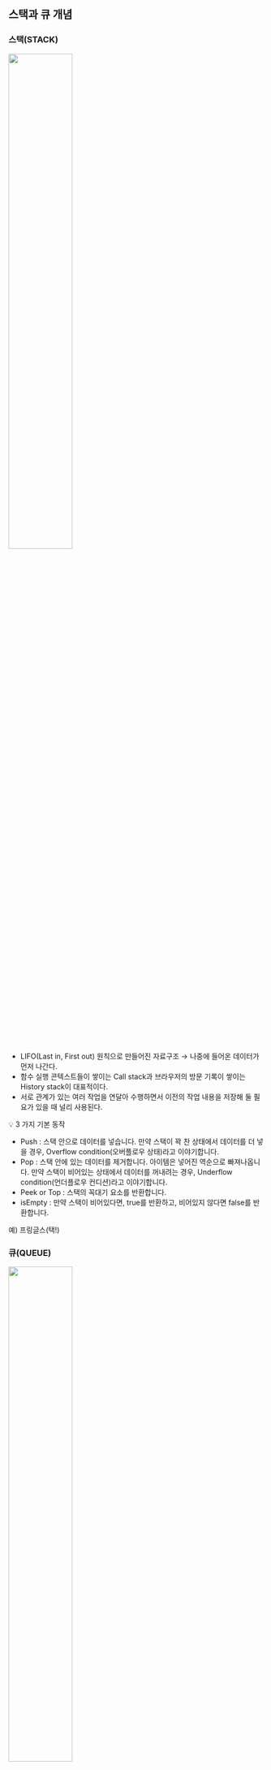 ## 스택과 큐 개념

### **스택(STACK)**
<img src="https://user-images.githubusercontent.com/105140201/233772131-6e6d89cb-6472-41ce-9cde-2f16490db298.png" height="50%"> 

- LIFO(Last in, First out) 원칙으로 만들어진 자료구조  →  나중에 들어온 데이터가 먼저 나간다.
- 함수 실행 콘텍스트들이 쌓이는 Call stack과 브라우저의 방문 기록이 쌓이는 History stack이 대표적이다.
- 서로 관계가 있는 여러 작업을 연달아 수행하면서 이전의 작업 내용을 저장해 둘 필요가 있을 때 널리 사용된다.

<aside>
💡 3 가지 기본 동작

- Push : 스택 안으로 데이터를 넣습니다. 만약 스택이 꽉 찬 상태에서 데이터를 더 넣을 경우, Overflow condition(오버플로우 상태)라고 이야기합니다.
- Pop : 스택 안에 있는 데이터를 제거합니다. 아이템은 넣어진 역순으로 빠져나옵니다. 만약 스택이 비어있는 상태에서 데이터를 꺼내려는 경우, Underflow condition(언더플로우 컨디션)라고 이야기합니다.
- Peek or Top : 스택의 꼭대기 요소를 반환합니다.
- isEmpty : 만약 스택이 비어있다면, true를 반환하고, 비어있지 않다면 false를 반환합니다.
</aside>

  예) 프링글스(택!)

    

### **큐(QUEUE)**
<img src="https://user-images.githubusercontent.com/105140201/233772144-850e84df-6053-4d31-a5a2-ad2c68591089.png" width="50%"> 


- FIFO(First in, First out) 원칙으로 만들어진 자료구조  →  먼저 들어온 데이터가 먼저 나간다.
- 큐는 순서대로 처리해야 하는 작업을 임시로 저장해두는 버퍼(buffer)로서 많이 사용된다.

<aside>
💡 4가지 기본 동작

- Enqueue: 큐에 데이터를 추가한다. 만약 큐가 꽉 찼을 때, Overflow condition이 된다.
- Dequeue: 큐에서 데이터를 제거한다. 데이터는 들어온 순서대로 빠져나온다. 만약 큐가 비어져 있을 경우, Underflow condition이 된다.
- Front: 큐의 앞부분의 데이터를 가진다.
- Rear: 큐의 뒷부분의 데이터를 가진다.
</aside>

예) ATEEZ 팬 사인회 큐(시작)

🔍 스택과 큐의 차이점  ⇒  제거

     **스택**은 가장 마지막에 쌓인 데이터를 제거하고, **큐**는 가장 앞에 추가된 데이터를 삭제

## 스택과 큐 구현 실습


### 배열을 이용한 스택 구현

- 사용되는 메서드?
    
    데이터를 추가하는 `push`, 데이터를 추출하는 `pop`
    

```jsx
class Stack {
	constructor() {
		this._arr = [];
	}
push(item) {
		this.arr_push(item);
	}
pop() {
		return this._arr.pop();
	}
peek() {
		return this._arr[this._arr.length - 1];
	}
}

const stack = new Stack();
stack.push(1);
stack.push(2);
stack.push(3); // 최상위 데이터
stack.pop();   // 3 ==> LIFO(Last In First Out)
```  
<img src="https://user-images.githubusercontent.com/105140201/233772167-1c5c8588-83f9-4b6b-9f92-7779e3df49c6.png" width="30%"> 


### 배열을 이용한 큐 구현

- 사용되는 메서드?
    
    데이터를 추가하는 `push`, 데이터를 추출하는 `shift` 
    

```jsx
class Queue {
	constructor() {
		this._arr = [];
	}
	enqueue(item) {
		this._arr.push(item);
	}
	dequeue() {
		return this._arr.shift();
	}
}

const queue = new Queue();
queue.enqueue(1); // 가장 앞에 위치
queue.enqueue(2);
queue.enqueue(3); 
queue.dequeue(); // 1 ==> FIFO(First In First Out)
```
<img src="https://user-images.githubusercontent.com/105140201/233772551-98e7382c-aed1-4088-bbbb-66994da43bda.png" width="40%"> 



### 스택과 큐를 이용한 알고리즘 문제

**[문제]** 

괄호가 짝지어졌다는 것은’(’ 문자로 열렸으면 반드시 짝지어서 ‘)’ 문자로 닫혀야 한다는 뜻입니다. ‘(’ 또는 ‘)’로만 이루어진 문자열 s가 주어졌을 때, 문자열 s가 올바른 괄호이면 true를 return 하고, 올바르지 않은 괄호이면 false를 return하는 solution 함수를 완성해 주세요.

**[입출력 예]** 

s = “()()”, answer = true

s = “(())()”, answer = true

s = “)()(”, answer = false

s = “(()(”, answer = false

- 풀이
    
    ```jsx
    function solution(s){    
        const stack = [];
        
        for(let i = 0; i < s.length; i++) {
            if (stack[stack.length - 1] === '(' && s[i] === ')') {
                stack.pop();
            } else {
                stack.push(s[i]);
            }
        }
        
        return !stack.length;
    }
    ```
    

[[프로그래머스] - 올바른 괄호](https://school.programmers.co.kr/learn/courses/30/lessons/12909)

## 실행 컨텍스트


### 실행 컨텍스트란?

> `실행 컨텍스트`는 **실행할 코드에 제공할 환경 정보들을 모아놓은 객체**
> 

자바스크립트는 동일한 환경에 있는 환경 정보들을 모은 `실행 컨텍스트`를 
콜 스택에 쌓아 올린 후, 

가장 위에 쌓여 있는 컨텍스트와 관련 있는 코드를 실행하는 스택 구조의 방식 **FILO** (First In, Last Out)대로 실행하여 **순서를 보장,**

콜스택 내부에 쌓인 실행 컨텍스트의 정보를 통해 코드 전체의 **환경을 보장**한다.

### 실행 컨텍스트를 구성하는 방법

<aside>
💡 실행 컨텍스트를 만들 수 있는 방법으로는 1) 전역공간 2) 함수 3) eval() 함수 가 있다.

전역공간은 자동으로 생성되며,  
eval 함수는 문자열로 된 자바스크립트 코드를 전달하면 그게 그대로 실행되는 함수인데, 속도나 보안이 좋지 않아 현재는 거의 쓰지 않는다. ~~없다고 생각하자~~

</aside>

따라서 자동으로 생성되는 전역공간과 eval을 제외하면, 실행 컨텍스트가 생성되는 시점은 함수를 실행하는 시점이다.

자바스크립트 엔진이 스크립트를 처음 마주할 때, **전역 컨텍스트**를 자동으로 생성하고 콜 스택에 `push`한다. 엔진이 스크립트를 쭉 읽어내려가면서 함수 호출을 발견할 때마다 **함수의 실행 컨텍스트**를 스택에 `push` 하는 방식이다.

함수를 선언할 때가 아니라 **실행**할 때!

### 실행 컨텍스트와 콜 스택

```jsx
// -------------------------------- (1)
var a = 1;
function outer(){
	function inner(){
		console.log(a); // undefined
		var a = 3;
	}
	inner(); 
	// --------------------- (3)
	console.log(a);    // 1
}
outer(); 
// ----------------------- (2)
console.log(a);      // 1
```

<img src="https://user-images.githubusercontent.com/105140201/233772581-dabf21d1-f920-4610-8c7e-f14ca160b22d.png" width="50%"> 

- 콜 스택에 실행 컨텍스트가 쌓이는 과정

    <img src="https://user-images.githubusercontent.com/105140201/233772600-24bd5257-eb8a-4ec5-85e9-2324778fa8ed.png" width="50%"> 
    
    1. 처음 자바스크립트 코드를 실행하는 순간 **전역 컨텍스트**가 콜 스택에 담기며 전역 컨텍스트 관련 코드를 진행한다.
        
        <aside>
        💡 최상단의 공간은 코드 내부에서 별도의 실행 명령이 없어도 브라우저에서 자동 실행되기에 자바스크립트 파일이 열리는 순간 전역 컨텍스트가 활성화 되는 것으로 이해하기
        
        </aside>
        
    2. 전역 컨텍스트 관련 코드를 진행 중 outer 함수를 실행하면 자바스크립트 엔진은 **outer에 대한 환경 정보를 수집**해 **outer 실행 컨텍스트**를 생성한 후 콜 스택에 담는다.
        
        → **전역 컨텍스트 관련 코드의 실행을 일시중단`(2)`**한 후 outer 실행 컨텍스트 관련 코드인 outer 함수 내부의 코드들을 순차로 실행한다.
        
    3. outer 함수 내부에서 inner함수를 실행하면 inner 실행 컨텍스트를 생성, 콜 스택의 가장 위에 담는다. 
    → outer 컨텍스트 관련 코드인 **outer 함수 내부의 코드들을 중단`(3)`**하고 inner 함수 내부의 코드를 순서대로 진행한다.
    
- 콜 스택에 실행 컨텍스트가 제거되는 과정

    <img src="https://user-images.githubusercontent.com/105140201/233772667-2ba671f2-b3bc-4278-b2bc-21ebd8095e60.png" width="50%"> 

    
    1. inner 함수 내부에서 a변수를 출력하고 나면 inner 함수의 실행이 종료되면서 **inner 실행 컨텍스트가 콜 스택에서 제거**된다.
        
        outer 컨텍스트가 맨 위에 존재하므로 중단했던 `**(3)**`의 다음 줄부터 이어서 실행, a 변수의 값을 출력한다.
        
    2. 출력하고 나면 outer 함수의 실행이 종료되어 **outer 실행 컨텍스트가 콜 스택에서 제거**되고, 전역 컨텍스트만 남아있게 된다.
    3. 실행을 중단했던 `**(2)**`의 다음 줄부터 이어서 실행한다.
    a 변수의 값을 출력하고 나면 전역 공간에도 더는 실행할 코드가 남아있지 않아 **전역 컨텍스트도 제거**되고, 콜 스택에는 아무것도 남지 않은 상태로 종료된다.

### 실행 컨텍스트의 수집 정보 구조

- `**variableEnvironment**`
현재 컨텍스트 내의 **식별자들에 대한 정보 + 외부 환경 정보**를 담는다. 
선언 시점의 `LexicalEnvironment`의 **스냅샷**으로 변경 사항은 반영되지 않는다.
    - environmentRecord (snapshot) : 현재 컨텍스트 내의 식별자들에 대한 정보
    - outerEnvironmentReference (snapshot) : 외부 환경 정보
- `**LexicalEnvironment**`(어휘적 환경, 정적 환경)
    
    처음에는 `variableEnvironment`와 같지만 변경 사항이 실시간으로 반영된다.
    
    - environmentRecord : 현재 컨텍스트 내의 식별자들에 대한 정보
    - outerEnvironmentReference : 외부 환경 정보
    
    <aside>
    💡 Variable Environment에 정보를 먼저 담고, 이를 그대로 복사해서 Lexical Environment를 만들고 이후 Lexical Environment를 주로 사용한다.
    
    </aside>
    
- `**ThisBinding**`
`this`식별자가 바라봐야 할 대상 객체. 실행 컨텍스트가 활성될 때 this가 지정되지 않은 경우 this에는 전역 객체가 저장된다.
